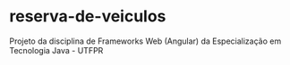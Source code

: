 # reserva-de-veiculos
Projeto da disciplina de Frameworks Web (Angular) da Especialização em Tecnologia Java - UTFPR
